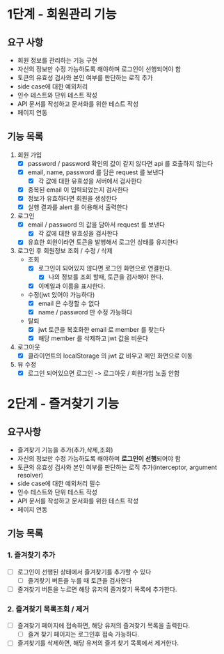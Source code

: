 # 1단계 - 회원관리 기능

## 요구 사항
- 회원 정보를 관리하는 기능 구현
- 자신의 정보만 수정 가능하도록 해야하며 로그인이 선행되어야 함 
- 토큰의 유효성 검사와 본인 여부를 판단하는 로직 추가
- side case에 대한 예외처리
- 인수 테스트와 단위 테스트 작성
- API 문서를 작성하고 문서화를 위한 테스트 작성
- 페이지 연동

## 기능 목록
1. 회원 가입
    - [x] password / password 확인의 값이 같지 않다면 api 를 호출하지 않는다
    - [x] email, name, password 를 담은 request 를 보낸다
       - [x] 각 값에 대한 유효성을 서버에서 검사한다
    - [x] 중복된 email 이 입력되었는지 검사한다
    - [x] 정보가 유효하다면 회원을 생성한다
    - [x] 실행 결과를 alert 를 이용해서 출력한다

2. 로그인
    - [x] email / password 의 값을 담아서 request 를 보낸다
        - [x] 각 값에 대한 유효성을 검사한다
    - [x] 유효한 회원이라면 토큰을 발행해서 로그인 상태를 유지한다

3. 로그인 후 회원정보 조회 / 수정 / 삭제
    - 조회
        - [x] 로그인이 되어있지 않다면 로그인 화면으로 연결한다.
            - [x] 나의 정보를 조회 할때, 토큰을 검사해야 한다.
        - [x] 이메일과 이름을 표시한다.
        
    - 수정(jwt 있어야 가능하다)
        - [x] email 은 수정할 수 없다
        - [x] name / password 만 수정 가능하다
      
    - 탈퇴
        - [x] jwt 토큰을 복호화한 email 로 member 를 찾는다
        - [x] 해당 member 를 삭제하고 jwt 값을 비운다

4. 로그아웃
    - [x] 클라이언트의 localStorage 의 jwt 값 비우고 메인 화면으로 이동

5. 뷰 수정
    - [x] 로그인 되어있으면 로그인 -> 로그아웃 / 회원가입 노출 안함
    
# 2단계 - 즐겨찾기 기능



## 요구사항

- 즐겨찾기 기능을 추가(추가,삭제,조회)
- 자신의 정보만 수정 가능하도록 해야하며 **로그인이 선행**되어야 함
- 토큰의 유효성 검사와 본인 여부를 판단하는 로직 추가(interceptor, argument resolver)
- side case에 대한 예외처리 필수
- 인수 테스트와 단위 테스트 작성
- API 문서를 작성하고 문서화를 위한 테스트 작성
- 페이지 연동



## 기능 목록

### 1. 즐겨찾기 추가

- [ ] 로그인이 선행된 상태에서 즐겨찾기를 추가할 수 있다
  - [ ] 즐겨찾기 버튼을 누를 때 토큰을 검사한다
- [ ] 즐겨찾기 버튼을 누르면 해당 유저의 즐겨찾기 목록에 추가한다.

### 2. 즐겨찾기 목록조회 / 제거

- [ ] 즐겨찾기 페이지에 접속하면, 해당 유저의 즐겨찾기 목록을 출력한다.
  - [ ] 즐겨 찾기 페이지는 로그인후 접속 가능하다.
- [ ] 즐겨찾기를 삭제하면, 해당 유저의 즐겨 찾기 목록에서 제거한다.